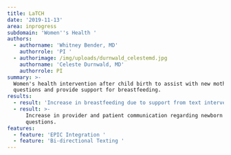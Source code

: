 ```yaml
---
title: LaTCH
date: '2019-11-13'
area: inprogress
subdomain: 'Women''s Health '
authors:
  - authorname: 'Whitney Bender, MD'
    authorrole: 'PI '
  - authorimage: /img/uploads/durnwald_celestemd.jpg
    authorname: 'Celeste Durnwald, MD'
    authorrole: PI
summary: >-
  Women's health intervention after child birth to assist with new mothers with
  questions and provide support for breastfeeding. 
results:
  - result: 'Increase in breastfeeding due to support from text intervention. '
  - result: >-
      Increase in provider and patient communication regarding newborn
      questions. 
features:
  - feature: 'EPIC Integration '
  - feature: 'Bi-directional Texting '
---
```


